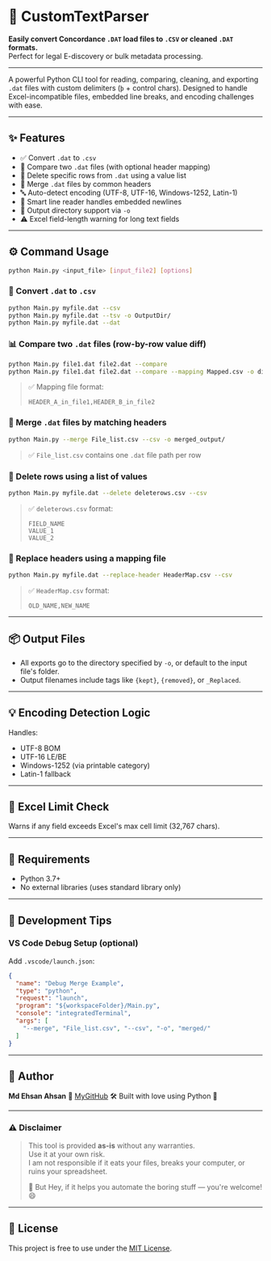 <!-- SEO: Concordance DAT to CSV, load file converter, export DAT to Excel, .DAT parsing tool, smart DAT file reader, merge Concordance load files, remove rows from DAT -->

# 📂 CustomTextParser

**Easily convert Concordance `.DAT` load files to `.CSV` or cleaned `.DAT` formats.**  
Perfect for legal E-discovery or bulk metadata processing.

---

A powerful Python CLI tool for reading, comparing, cleaning, and exporting `.dat` files with custom delimiters (`þ` + control chars). Designed to handle Excel-incompatible files, embedded line breaks, and encoding challenges with ease.

---

## ✨ Features

- ✅ Convert `.dat` to `.csv`
- 🔀 Compare two `.dat` files (with optional header mapping)
- 🧹 Delete specific rows from `.dat` using a value list
- 🔁 Merge `.dat` files by common headers
- 🔤 Auto-detect encoding (UTF-8, UTF-16, Windows-1252, Latin-1)
- 💬 Smart line reader handles embedded newlines
- 📁 Output directory support via `-o`
- ⚠️ Excel field-length warning for long text fields

---

## ⚙️ Command Usage

```bash
python Main.py <input_file> [input_file2] [options]
````

### 🔄 Convert `.dat` to `.csv`

```bash
python Main.py myfile.dat --csv
python Main.py myfile.dat --tsv -o OutputDir/
python Main.py myfile.dat --dat
```

### 📊 Compare two `.dat` files (row-by-row value diff)

```bash
python Main.py file1.dat file2.dat --compare
python Main.py file1.dat file2.dat --compare --mapping Mapped.csv -o diffs/
```

> ✅ Mapping file format:
>
> ```
> HEADER_A_in_file1,HEADER_B_in_file2
> ```

### 🔁 Merge `.dat` files by matching headers

```bash
python Main.py --merge File_list.csv --csv -o merged_output/
```

> ✅ `File_list.csv` contains one `.dat` file path per row

### 🧹 Delete rows using a list of values

```bash
python Main.py myfile.dat --delete deleterows.csv --csv
```

> ✅ `deleterows.csv` format:
>
> ```
> FIELD_NAME
> VALUE_1
> VALUE_2
> ```

### 🔧 Replace headers using a mapping file

```bash
python Main.py myfile.dat --replace-header HeaderMap.csv --csv
```

> ✅ `HeaderMap.csv` format:
>
> ```
> OLD_NAME,NEW_NAME
> ```

---

## 📦 Output Files

* All exports go to the directory specified by `-o`, or default to the input file's folder.
* Output filenames include tags like `{kept}`, `{removed}`, or `_Replaced`.

---

## 💡 Encoding Detection Logic

Handles:

* UTF-8 BOM
* UTF-16 LE/BE
* Windows-1252 (via printable category)
* Latin-1 fallback

---

## 🧪 Excel Limit Check

Warns if any field exceeds Excel's max cell limit (32,767 chars).

---

## 📁 Requirements

* Python 3.7+
* No external libraries (uses standard library only)

---

## 🧰 Development Tips

### VS Code Debug Setup (optional)

Add `.vscode/launch.json`:

```json
{
  "name": "Debug Merge Example",
  "type": "python",
  "request": "launch",
  "program": "${workspaceFolder}/Main.py",
  "console": "integratedTerminal",
  "args": [
    "--merge", "File_list.csv", "--csv", "-o", "merged/"
  ]
}
```

---

## 👤 Author

**Md Ehsan Ahsan**
📧 [MyGitHub](https://github.com/MdEhsanAhsan)
🛠️ Built with love using Python 🐍

---

### ⚠️ Disclaimer

> This tool is provided **as-is** without any warranties.  
> Use it at your own risk.  
> I am not responsible if it eats your files, breaks your computer, or ruins your spreadsheet.  
> 
> 🚀 But Hey, if it helps you automate the boring stuff — you're welcome! 😄

---

## 📝 License

This project is free to use under the [MIT License](LICENSE).
